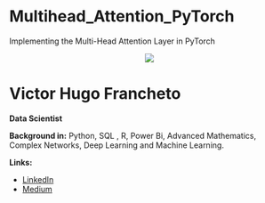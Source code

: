# Multihead_Attention_PyTorch
Implementing the Multi-Head Attention Layer in PyTorch

<p align="center">
  <img src="https://github.com/VictorFrancheto/BreadcrumbsMultihead_Attention_PyTorch
/blob/main/image_neuralt.jpg">
</p>

# Victor Hugo Francheto
**Data Scientist**

**Background in:** Python, SQL , R, Power Bi, Advanced Mathematics, Complex Networks, Deep Learning and Machine Learning.

**Links:**
* [LinkedIn](https://www.linkedin.com/in/victor-hugo-francheto-a600501a1/)
* [Medium](https://medium.com/@victor.h.f.francheto)
